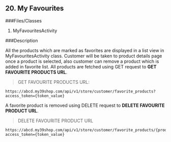 ## 20. My Favourites

###Files/Classes

1. MyFavouritesActivity

###Description

All the products which are marked as favorites are displayed in a list view in MyFavouritesActivity class. Customer will be taken to product details page once a product is selected, also customer can remove a product which is added in favorite list.
All products are fetched using GET request to **GET FAVOURITE PRODUCTS URL**.

>GET FAVOURITE PRODUCTS URL:

```API
https://abcd.my39shop.com/api/v1/store/customer/favorite_products?access_token={token_value}
```

A favorite product is removed using DELETE request to **DELETE FAVOURITE PRODUCT URL**.

> DELETE FAVOURITE PRODUCT URL

```API
https://abcd.my39shop.com/api/v1/store/customer/favorite_products/{product_id}?access_token={token_value}
```